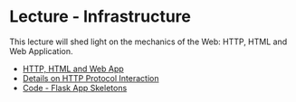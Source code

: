 Lecture - Infrastructure
======================

This lecture will shed light on the mechanics of the Web: HTTP, HTML and Web Application.

- <a href="infrastructure.ppt" file="ppt"> HTTP, HTML and Web App</a>
- <a href="http_trace.pdf" file="pdf"> Details on HTTP Protocol Interaction</a>
- <a href="codes.zip" file="code"> Code - Flask App Skeletons</a>